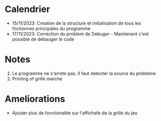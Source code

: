 # Calendrier

* 15/11/2023: Creation de la structure et initialisation de tous les fnctionnes principales du programme
* 17/11/2023: Correction du problem de Debuger - Maintenant c'est possible de debauger le code


# Notes

1. Le programme ne s'arrete pas. Il faut detecter la source du probleme
2. Printing of grille marche


# Ameliorations

* Ajouter plus de fonctionalite sur l'affichafe de la grille du jeu
